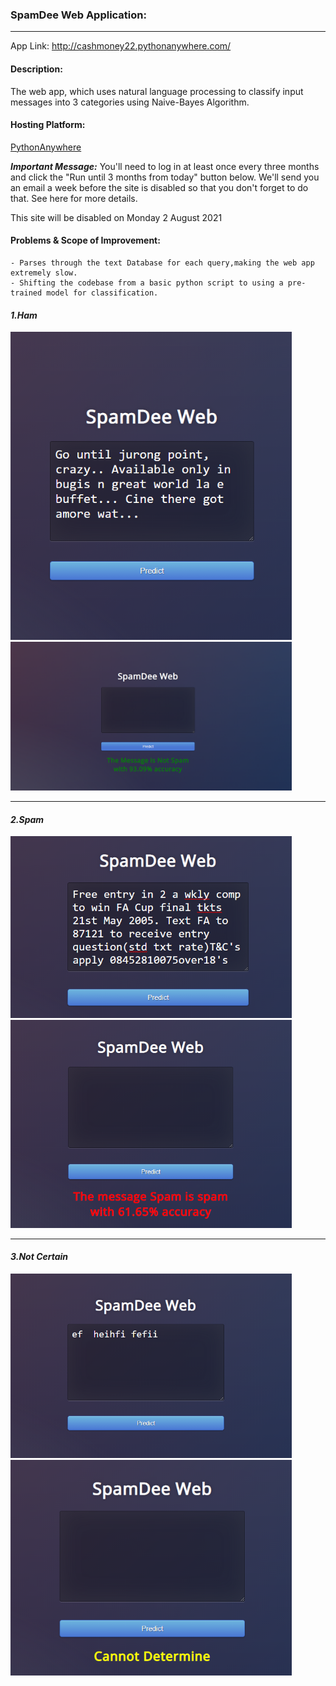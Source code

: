 ### SpamDee Web Application:
----------

App Link:  http://cashmoney22.pythonanywhere.com/

#### Description:
The web app, which uses natural language processing to classify input messages into 3 categories using Naive-Bayes Algorithm.

#### Hosting Platform:

[PythonAnywhere](https://www.pythonanywhere.com/user/cashmoney22/webapps/#tab_id_cashmoney22_pythonanywhere_com)

***Important Message:***
You'll need to log in at least once every three months and click the "Run until 3 months from today" button below. We'll send you an email a week before the site is disabled so that you don't forget to do that. See here for more details.

This site will be disabled on Monday 2 August 2021


#### Problems & Scope of Improvement:
```
- Parses through the text Database for each query,making the web app extremely slow.
- Shifting the codebase from a basic python script to using a pre-trained model for classification.
```  

#### ***1.Ham***
<img src="Images/Ham1.png" width=450>
<img src="Images/Ham2.png" width=450>

-----------

#### ***2.Spam***
<img src="Images/Spam1.png" width=450>
<img src="Images/Spam2.png" width=450>

-----------

#### ***3.Not Certain***
<img src="Images/Cannot1.png" width=450>
<img src="Images/Cannot2.png" width=450>

